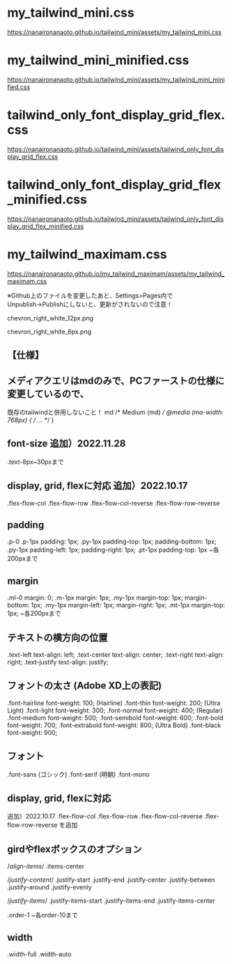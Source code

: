 # my_tailwind_mini.css
https://nanaironanaoto.github.io/tailwind_mini/assets/my_tailwind_mini.css

# my_tailwind_mini_minified.css
https://nanaironanaoto.github.io/tailwind_mini/assets/my_tailwind_mini_minified.css

# tailwind_only_font_display_grid_flex.css
https://nanaironanaoto.github.io/tailwind_mini/assets/tailwind_only_font_display_grid_flex.css

# tailwind_only_font_display_grid_flex_minified.css
https://nanaironanaoto.github.io/tailwind_mini/assets/tailwind_only_font_display_grid_flex_minified.css

# my_tailwind_maximam.css
https://nanaironanaoto.github.io/my_tailwind_maximam/assets/my_tailwind_maximam.css

※Github上のファイルを変更したあと、Settings>Pages内で
Unpublish→Publishにしないと、更新がされないので注意！

chevron_right_white_12px.png

chevron_right_white_6px.png

【仕様】
-----------------
## メディアクエリはmdのみで、PCファーストの仕様に変更しているので、
既存のtailwindと併用しないこと！
 md	/* Medium (md) */
@media (ma-width: 768px) { /* ... */ }

## font-size  追加）2022.11.28 
.text-8px~30pxまで

## display, grid, flexに対応 追加）2022.10.17 
.flex-flow-col
.flex-flow-row
.flex-flow-col-reverse
.flex-flow-row-reverse

## padding
.p-0
.p-1px		padding: 1px;
.py-1px	padding-top: 1px; padding-bottom: 1px;
.py-1px	padding-left: 1px; padding-right: 1px;
.pt-1px		padding-top: 1px
~各200pxまで

## margin
.ml-0		margin: 0;
.m-1px		margin: 1px;
.my-1px	margin-top: 1px; margin-bottom: 1px;
.my-1px	margin-left: 1px; margin-right: 1px;
.mt-1px		margin-top: 1px;
~各200pxまで

## テキストの横方向の位置
.text-left	text-align: left;
.text-center	text-align: center;
.text-right	text-align: right;
.text-justify	text-align: justify;

## フォントの太さ (Adobe XD上の表記)
.font-hairline	font-weight: 100; (Hairline)
.font-thin	font-weight: 200; (Ultra Light)
.font-light	font-weight: 300;
.font-normal	font-weight: 400; (Regular)
.font-medium	font-weight: 500;
.font-semibold	font-weight: 600;
.font-bold	font-weight: 700;
.font-extrabold	font-weight: 800; (Ultra Bold)
.font-black	font-weight: 900;

## フォント
.font-sans (ゴシック)
.font-serif (明朝)
.font-mono

## display, grid, flexに対応
追加）2022.10.17 
.flex-flow-col
.flex-flow-row
.flex-flow-col-reverse
.flex-flow-row-reverse
を追加

## girdやflexボックスのオプション

/*align-items*/
.items-center

/*justify-content*/
.justify-start
.justify-end
.justify-center
.justify-between
.justify-around
.justify-evenly

/*justify-items*/
.justify-items-start
.justify-items-end
.justify-items-center

.order-1
~各order-10まで

## width
.width-full
.width-auto

